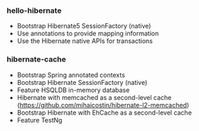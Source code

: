 ### hello-hibernate

* Bootstrap Hibernate5 SessionFactory (native)
* Use annotations to provide mapping information
* Use the Hibernate native APIs for transactions

### hibernate-cache
* Bootstrap Spring annotated contexts
* Bootstrap Hibernate SessionFactory (native)
* Feature HSQLDB in-memory database
* Hibernate with memcached as a second-level cache (https://github.com/mihaicostin/hibernate-l2-memcached)
* Bootstrap Hibernate with EhCache as a second-level cache
* Feature TestNg


